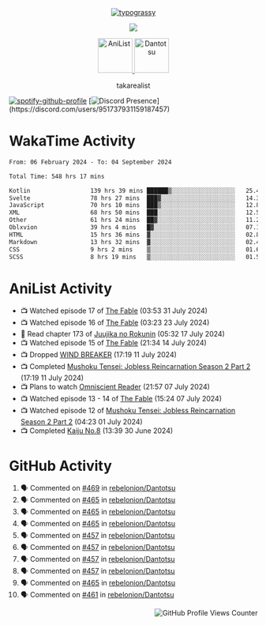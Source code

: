 <div align="center">
<a href="https://github.com/kawarimidoll/typograssy">
    <img alt="typograssy" src="https://typograssy.deno.dev/api?text=%E3%82%B8%E3%83%A7%E3%83%B3%E3%81%A7%E3%81%99%E3%80%82%E3%81%93%E3%82%93%E3%81%AB%E3%81%A1%E3%81%AF%20%20%5E%5E%20sup%20iam%20ibo%20--&&l0=none&l1=82d9d0&l2=027353&l3=038c4c&l4=01402e&bg=none&frame=none&speed=100&comment=">
</a>
</div>
<p align="center">
  <a href="https://skillicons.dev">
    <img src="https://skillicons.dev/icons?i=kotlin,figma,obsidian,androidstudio,vscode,css,html" />
  </a>
</p>

<p align="center">
    <a href="https://anilist.co/user/takarealist112/">
      <img src="https://i.imgur.com/LDvh7Lg.gif" alt="AniList" style="width: 70px; height: auto;">
    </a>
    <a href="https://discord.gg/4HPZ5nAWwM/">
      <img src="https://i.imgur.com/5o3Y9Jb.gif" alt="Dantotsu" style="width: 70px; height: auto;">
    </a>
</p>

<p align="center">
takarealist
</p>

[![spotify-github-profile](https://spotify-github-profile.vercel.app/api/view?uid=216np2gahwfhcjozqmzomew7i&cover_image=true&theme=novatorem&show_offline=true&background_color=121212&interchange=false&bar_color=53b14f&bar_color_cover=true)](https://spotify-github-profile.vercel.app/api/view?uid=216np2gahwfhcjozqmzomew7i&redirect=true)
[![Discord Presence](https://lanyard-profile-readme.vercel.app/api/951737931159187457?theme=dark&bg=Oe1116&animated=false&hideDiscrim=true&borderRadius=30px&idleMessage=currently%20offline...)](https://discord.com/users/951737931159187457)

# WakaTime Activity

<!--START_SECTION:waka-->

```txt
From: 06 February 2024 - To: 04 September 2024

Total Time: 548 hrs 17 mins

Kotlin                 139 hrs 39 mins ██████▒░░░░░░░░░░░░░░░░░░   25.47 %
Svelte                 78 hrs 27 mins  ███▓░░░░░░░░░░░░░░░░░░░░░   14.31 %
JavaScript             70 hrs 10 mins  ███▒░░░░░░░░░░░░░░░░░░░░░   12.80 %
XML                    68 hrs 50 mins  ███░░░░░░░░░░░░░░░░░░░░░░   12.56 %
Other                  61 hrs 24 mins  ██▓░░░░░░░░░░░░░░░░░░░░░░   11.20 %
Oblxvion               39 hrs 4 mins   █▓░░░░░░░░░░░░░░░░░░░░░░░   07.13 %
HTML                   15 hrs 36 mins  ▓░░░░░░░░░░░░░░░░░░░░░░░░   02.85 %
Markdown               13 hrs 32 mins  ▓░░░░░░░░░░░░░░░░░░░░░░░░   02.47 %
CSS                    9 hrs 2 mins    ▒░░░░░░░░░░░░░░░░░░░░░░░░   01.65 %
SCSS                   8 hrs 19 mins   ▒░░░░░░░░░░░░░░░░░░░░░░░░   01.52 %
```

<!--END_SECTION:waka-->

# AniList Activity

<!-- ANILIST_ACTIVITY:start -->

-   📺 Watched episode 17 of [The Fable](https://anilist.co/anime/166910) (03:53 31 July 2024)
-   📺 Watched episode 16 of [The Fable](https://anilist.co/anime/166910) (03:23 23 July 2024)
-   📖 Read chapter 173 of [Juujika no Rokunin](https://anilist.co/manga/116671) (05:32 17 July 2024)
-   📺 Watched episode 15 of [The Fable](https://anilist.co/anime/166910) (21:34 14 July 2024)
-   📺 Dropped [WIND BREAKER](https://anilist.co/anime/163270) (17:19 11 July 2024)
-   📺 Completed [Mushoku Tensei: Jobless Reincarnation Season 2 Part 2](https://anilist.co/anime/166873) (17:19 11 July 2024)
-   📺 Plans to watch [Omniscient Reader](https://anilist.co/anime/179068) (21:57 07 July 2024)
-   📺 Watched episode 13 - 14 of [The Fable](https://anilist.co/anime/166910) (15:24 07 July 2024)
-   📺 Watched episode 12 of [Mushoku Tensei: Jobless Reincarnation Season 2 Part 2](https://anilist.co/anime/166873) (04:23 01 July 2024)
-   📺 Completed [Kaiju No.8](https://anilist.co/anime/153288) (13:39 30 June 2024)

<!-- ANILIST_ACTIVITY:end -->

# GitHub Activity

<!--START_SECTION:activity-->

1. 🗣 Commented on [#469](https://github.com/rebelonion/Dantotsu/issues/469#issuecomment-2291590291) in [rebelonion/Dantotsu](https://github.com/rebelonion/Dantotsu)
2. 🗣 Commented on [#465](https://github.com/rebelonion/Dantotsu/issues/465#issuecomment-2257555066) in [rebelonion/Dantotsu](https://github.com/rebelonion/Dantotsu)
3. 🗣 Commented on [#465](https://github.com/rebelonion/Dantotsu/issues/465#issuecomment-2257389149) in [rebelonion/Dantotsu](https://github.com/rebelonion/Dantotsu)
4. 🗣 Commented on [#465](https://github.com/rebelonion/Dantotsu/issues/465#issuecomment-2257388359) in [rebelonion/Dantotsu](https://github.com/rebelonion/Dantotsu)
5. 🗣 Commented on [#457](https://github.com/rebelonion/Dantotsu/issues/457#issuecomment-2256121324) in [rebelonion/Dantotsu](https://github.com/rebelonion/Dantotsu)
6. 🗣 Commented on [#457](https://github.com/rebelonion/Dantotsu/issues/457#issuecomment-2256120426) in [rebelonion/Dantotsu](https://github.com/rebelonion/Dantotsu)
7. 🗣 Commented on [#457](https://github.com/rebelonion/Dantotsu/issues/457#issuecomment-2256119951) in [rebelonion/Dantotsu](https://github.com/rebelonion/Dantotsu)
8. 🗣 Commented on [#457](https://github.com/rebelonion/Dantotsu/issues/457#issuecomment-2256116300) in [rebelonion/Dantotsu](https://github.com/rebelonion/Dantotsu)
9. 🗣 Commented on [#465](https://github.com/rebelonion/Dantotsu/issues/465#issuecomment-2255424721) in [rebelonion/Dantotsu](https://github.com/rebelonion/Dantotsu)
10. 🗣 Commented on [#461](https://github.com/rebelonion/Dantotsu/issues/461#issuecomment-2254781546) in [rebelonion/Dantotsu](https://github.com/rebelonion/Dantotsu)
<!--END_SECTION:activity-->

<div align="right">
    <img src="https://komarev.com/ghpvc/?username=sneazy-ibo&color=ff6e00&label=Counter&abbreviated=true" alt="GitHub Profile Views Counter">
</div>
